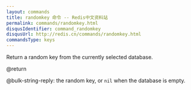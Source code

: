```yaml
---
layout: commands
title: randomkey 命令 -- Redis中文资料站
permalink: commands/randomkey.html
disqusIdentifier: command_randomkey
disqusUrl: http://redis.cn/commands/randomkey.html
commandsType: keys
---
```


Return a random key from the currently selected database.

@return

@bulk-string-reply: the random key, or `nil` when the database is empty.
